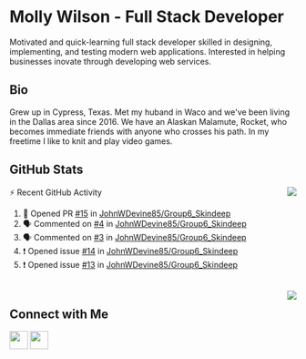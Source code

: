 # Molly Wilson - Full Stack Developer
Motivated and quick-learning full stack developer skilled in designing, implementing, and testing modern web applications. Interested in helping businesses inovate through developing web services.

## Bio
Grew up in Cypress, Texas. Met my huband in Waco and we've been living in the Dallas area since 2016. We have an Alaskan Malamute, Rocket, who becomes immediate friends with anyone who crosses his path. In my freetime I like to knit and play video games. 

## GitHub Stats

<img align="right" src="https://github-readme-stats.vercel.app/api?username=mswil&show_icons=true&theme=tokyonight"/>

⚡ Recent GitHub Activity
<!--START_SECTION:activity-->
1. 💪 Opened PR [#15](https://github.com/JohnWDevine85/Group6_Skindeep/pull/15) in [JohnWDevine85/Group6_Skindeep](https://github.com/JohnWDevine85/Group6_Skindeep)
2. 🗣 Commented on [#4](https://github.com/JohnWDevine85/Group6_Skindeep/issues/4) in [JohnWDevine85/Group6_Skindeep](https://github.com/JohnWDevine85/Group6_Skindeep)
3. 🗣 Commented on [#3](https://github.com/JohnWDevine85/Group6_Skindeep/issues/3) in [JohnWDevine85/Group6_Skindeep](https://github.com/JohnWDevine85/Group6_Skindeep)
4. ❗️ Opened issue [#14](https://github.com/JohnWDevine85/Group6_Skindeep/issues/14) in [JohnWDevine85/Group6_Skindeep](https://github.com/JohnWDevine85/Group6_Skindeep)
5. ❗️ Opened issue [#13](https://github.com/JohnWDevine85/Group6_Skindeep/issues/13) in [JohnWDevine85/Group6_Skindeep](https://github.com/JohnWDevine85/Group6_Skindeep)
<!--END_SECTION:activity-->

<br>

<img align="right" src="https://github-readme-stats.vercel.app/api/top-langs/?username=mswil&layout=compact&theme=tokyonight"/>

## Connect with Me

[<img height="32" width="32" src="https://cdn.jsdelivr.net/npm/simple-icons@v5/icons/linkedin.svg" />](https://www.linkedin.com/in/molly-wilson-b55589206/)
[<img height="32" width="32" src="https://cdn.jsdelivr.net/npm/simple-icons@v5/icons/maildotru.svg" />](mailto:molly_wilson1@outlook.com)
